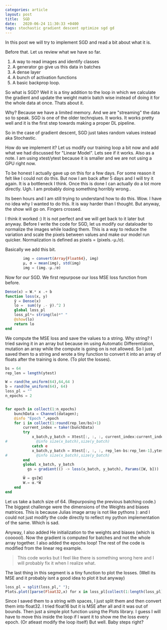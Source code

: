 ```yaml
---
categories: article
layout: post
title:  SGD
date:   2020-06-24 11:30:33 +0400
tags: stochastic gradient descent optimize sgd gd
---
```


In this post we will try to implement SGD and read a bit about what it is.

Before that. Let us review what we have so far.
1. A way to read images and identify classes
2. A generator go give us this data in batches
3. A dense layer
4. A bunch of activation functions
5. A basic backprop loop.

So what is SGD? Well it is a tiny addition to the loop in which we calculate the gradient and update the weight matrix batch wise instead of doing it for the whole data at once. Thats about it.

Why? Because we have a limited memory. And we are "streaming" the data so to speak. SGD is one of the older technqiues. It works. It works pretty well and it is the first step towards making a proper DL pipeline.

So in the case of gradient descent, SGD just takes random values instead aka Stochastic.

How do we implement it? Let us modify our training loop a bit now and add what we had discussed for "Linear Model". Lets see if it works. Also as a note. I am using xtest/ytest because it is smaller and we are not using a GPU right now.

To be honest I actually gave up on this for a few days. For some reason it felt like I could not do this. But now I am back after 5 days and I will try it again. It is a bottleneck I think. Once this is done I can actually do a lot more directly. 
Ugh. I am probably doing something horribly wrong..

Its been hours and I am still trying to understand how to do this. Wow. I have no idea why I wanted to do this. It is way harder than I thought. But anyway, the show will go on. Fingers crossed.

I think it worked :)
It is not perfect and we will get back to it later but anyway. Before I write the code for SGD, let us modify our dataloader to normalize the images while loading them. This is a way to reduce the variation and scale the pixels between values and make our model run quicker.
Normalization is defined as  pixels = (pixels.-μ./σ).

Basically we add this bit.

``` julia
        img = convert(Array{Float64}, img)
        μ, σ = mean(img), std(img)
        img = (img.-μ./σ)
```

Now for our SGD.
We first repurpose our loss MSE loss function from before.

``` julia
Dense(x) = W.* x .+ b
function loss(x, y)
    ŷ = Dense(x)
	lo =  sum((y .- ŷ).^2 )
    global loss_pl
    loss_pl*= string(lo)*" "
    @show(lo)
    return lo
end
```

We compute the MSE loss and save the values to a string. Why string? I tried saving it in an array but because im using Automatic Differentiation, mutation an array while the compute is going on is not allowed. So I just saved them to a string and wrote a tiny function to convert it into an array of floats after the training is done. (To plot the losses).

``` julia
bs = 64
rep_len = length(ytest)

W = rand(he_uniform(64),64,64 )
b = rand(he_uniform(64), 64)
loss_pl = ""
n_epochs = 2


for epoch in collect(1:n_epochs)
    bunchData = Channel(datagen);
    @info "Epoch ",epoch
    for i in collect(1:round(rep_len/bs)+1)
        current_index = take!(bunchData)
        try
            x_batch,y_batch = Xtest[:, :, :, current_index:current_index+bs-1],ytest[current_index:current_index+bs-1]
#             @info size(x_batch),size(y_batch)
            catch e 
            x_batch,y_batch = Xtest[:, :, :, rep_len-bs:rep_len-1],ytest[rep_len-bs:rep_len-1]
#             @info size(x_batch),size(y_batch)
        end
        global x_batch, y_batch
          gs = gradient(() -> loss(x_batch, y_batch), Params([W, b]))

        W̄ = gs[W]
        W.= α.*W̄
    end
end
```

Let us take a batch size of 64. (Repurposing the previous batching code.)
The biggest challenge were the dimensions of the Weights and biases matrices. This is because Julias image array is not like pythons ): and I could not just modify the code directly to reflect my python implementation of the same. Which is sad.

Anyway, I also added He initialization to the weights and biases (which is coooool). Now the gradient is computed for batches and not the whole array together. I also added the epochs loop! The rest of the code is modified from the linear reg example.

> This code works but I feel like there is something wrong here and I will probably fix it when I realize what.

The last thing in this segment is a tiny function to plot the losses. (Well its MSE and it probably isnt a good idea to plot it but anyway)

``` julia
loss_pl = split(loss_pl," ");
Plots.plot([parse(Float32,x) for x in loss_pl[collect(1:length(loss_pl)-1)]])
```

Since I saved them to a string with spaces, I just split them and then convert them into float32. I tried float16 but it is MSE after all and it was out of bounds. Then just a simple plot function using the Plots library. I guess I will have to move this inside the loop if I want it to show me the loss every epoch. (Or atleast modify the loop itself) But well. Baby steps right?

